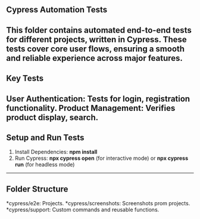 ## Cypress Automation Tests
This folder contains automated end-to-end tests for different projects, written in Cypress. These tests cover core user flows, ensuring a smooth and reliable experience across major features.
------------------------------------------------------------------------------------------------------------------------------------------------------------------------------------------------
## Key Tests
User Authentication: Tests for login, registration functionality.
Product Management: Verifies product display, search.
--------------------------------------------------------------------------------------------------------
## Setup and Run Tests
1. Install Dependencies: **npm install**
2. Run Cypress: **npx cypress open** (for interactive mode) or **npx cypress run** (for headless mode)
--------------------------------------------------------------------------------------------------------

## Folder Structure
*cypress/e2e: Projects.
*cypress/screenshots: Screenshots prom projects.
*cypress/support: Custom commands and reusable functions.
